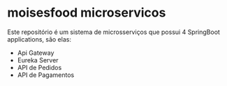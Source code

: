 # moisesfood microservicos
Este repositório é um sistema de microsserviços que possui 4 SpringBoot applications, são elas:
- Api Gateway
- Eureka Server
- API de Pedidos
- API de Pagamentos
